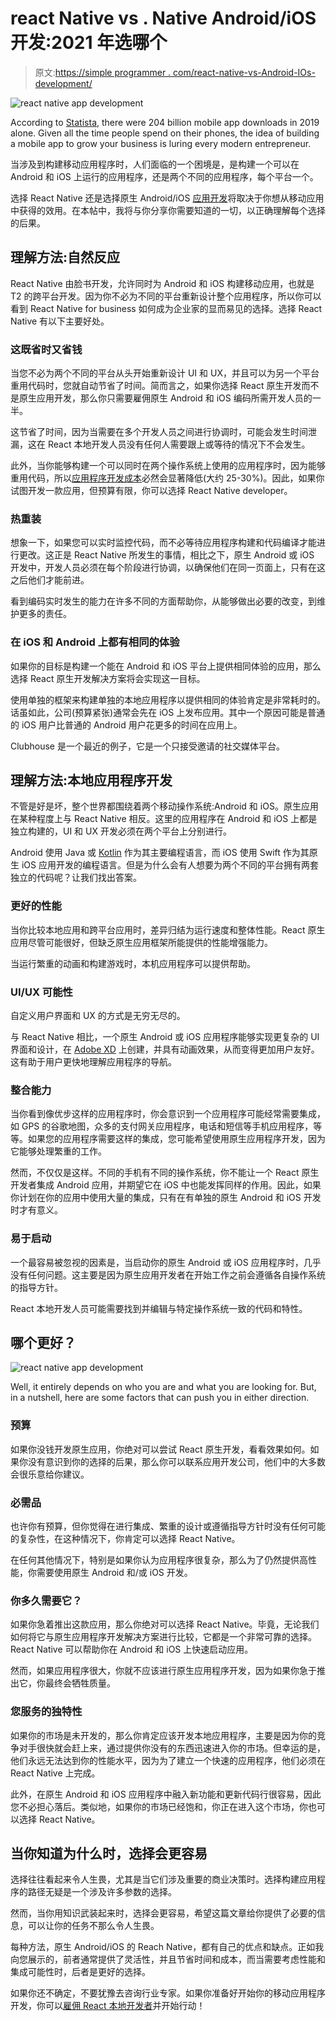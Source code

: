 # react Native vs . Native Android/iOS 开发:2021 年选哪个

> 原文:[https://simple programmer . com/react-native-vs-Android-IOs-development/](https://simpleprogrammer.com/react-native-vs-android-ios-development/)

![react native app development](img/e9198e85434264222ee6be96ca44c7bb.png)

According to [Statista](https://www.statista.com/statistics/271644/worldwide-free-and-paid-mobile-app-store-downloads/), there were 204 billion mobile app downloads in 2019 alone. Given all the time people spend on their phones, the idea of building a mobile app to grow your business is luring every modern entrepreneur.

当涉及到构建移动应用程序时，人们面临的一个困境是，是构建一个可以在 Android 和 iOS 上运行的应用程序，还是两个不同的应用程序，每个平台一个。

选择 React Native 还是选择原生 Android/iOS [应用开发](https://www.resourcifi.com/blog/app-development/?utm_source=SimpleProgrammer)将取决于你想从移动应用中获得的效用。在本帖中，我将与你分享你需要知道的一切，以正确理解每个选择的后果。

## 理解方法:自然反应

React Native 由脸书开发，允许同时为 Android 和 iOS 构建移动应用，也就是 T2 的跨平台开发。因为你不必为不同的平台重新设计整个应用程序，所以你可以看到 React Native for business 如何成为企业家的显而易见的选择。选择 React Native 有以下主要好处。

### 这既省时又省钱

当您不必为两个不同的平台从头开始重新设计 UI 和 UX，并且可以为另一个平台重用代码时，您就自动节省了时间。简而言之，如果你选择 React 原生开发而不是原生应用开发，那么你只需要雇佣原生 Android 和 iOS 编码所需开发人员的一半。

这节省了时间，因为当需要在多个开发人员之间进行协调时，可能会发生时间泄漏，这在 React 本地开发人员没有任何人需要跟上或等待的情况下不会发生。

此外，当你能够构建一个可以同时在两个操作系统上使用的应用程序时，因为能够重用代码，所以[应用程序开发成本](https://simpleprogrammer.com/app-development-pricing-2021/)必然会显著降低(大约 25-30%)。因此，如果你试图开发一款应用，但预算有限，你可以选择 React Native developer。

### 热重装

想象一下，如果您可以实时监控代码，而不必等待应用程序构建和代码编译才能进行更改。这正是 React Native 所发生的事情，相比之下，原生 Android 或 iOS 开发中，开发人员必须在每个阶段进行协调，以确保他们在同一页面上，只有在这之后他们才能前进。

看到编码实时发生的能力在许多不同的方面帮助你，从能够做出必要的改变，到维护更多的责任。

### 在 iOS 和 Android 上都有相同的体验

如果你的目标是构建一个能在 Android 和 iOS 平台上提供相同体验的应用，那么选择 React 原生开发解决方案将会实现这一目标。

使用单独的框架来构建单独的本地应用程序以提供相同的体验肯定是非常耗时的。话虽如此，公司(预算紧张)通常会先在 iOS 上发布应用。其中一个原因可能是普通的 iOS 用户比普通的 Android 用户花更多的时间在应用上。

Clubhouse 是一个最近的例子，它是一个只接受邀请的社交媒体平台。

## 理解方法:本地应用程序开发

不管是好是坏，整个世界都围绕着两个移动操作系统:Android 和 iOS。原生应用在某种程度上与 React Native 相反。这里的应用程序在 Android 和 iOS 上都是独立构建的，UI 和 UX 开发必须在两个平台上分别进行。

Android 使用 Java 或 [Kotlin](https://www.amazon.com/dp/1530075610/makithecompsi-20) 作为其主要编程语言，而 iOS 使用 Swift 作为其原生 iOS 应用开发的编程语言。但是为什么会有人想要为两个不同的平台拥有两套独立的代码呢？让我们找出答案。

### 更好的性能

当你比较本地应用和跨平台应用时，差异归结为运行速度和整体性能。React 原生应用尽管可能很好，但缺乏原生应用框架所能提供的性能增强能力。

当运行繁重的动画和构建游戏时，本机应用程序可以提供帮助。

### UI/UX 可能性

自定义用户界面和 UX 的方式是无穷无尽的。

与 React Native 相比，一个原生 Android 或 iOS 应用程序能够实现更复杂的 UI 界面和设计，在 [Adobe XD](https://gfxmaker.com/adobe-xd/) 上创建，并具有动画效果，从而变得更加用户友好。这有助于用户更快地理解应用程序的导航。

### 整合能力

当你看到像优步这样的应用程序时，你会意识到一个应用程序可能经常需要集成，如 GPS 的谷歌地图，众多的支付网关应用程序，电话和短信等手机应用程序，等等。如果您的应用程序需要这样的集成，您可能希望使用原生应用程序开发，因为它能够处理繁重的工作。

然而，不仅仅是这样。不同的手机有不同的操作系统，你不能让一个 React 原生开发者集成 Android 应用，并期望它在 iOS 中也能发挥同样的作用。因此，如果你计划在你的应用中使用大量的集成，只有在有单独的原生 Android 和 iOS 开发时才有意义。

### 易于启动

一个最容易被忽视的因素是，当启动你的原生 Android 或 iOS 应用程序时，几乎没有任何问题。这主要是因为原生应用开发者在开始工作之前会遵循各自操作系统的指导方针。

React 本地开发人员可能需要找到并编辑与特定操作系统一致的代码和特性。

## 哪个更好？

![react native app development](img/a35a94b772400d7a748907ac30fc9758.png)

Well, it entirely depends on who you are and what you are looking for. But, in a nutshell, here are some factors that can push you in either direction.

### 预算

如果你没钱开发原生应用，你绝对可以尝试 React 原生开发，看看效果如何。如果你没有意识到你的选择的后果，那么你可以联系应用开发公司，他们中的大多数会很乐意给你建议。

### 必需品

也许你有预算，但你觉得在进行集成、繁重的设计或遵循指导方针时没有任何可能的复杂性，在这种情况下，你肯定可以选择 React Native。

在任何其他情况下，特别是如果你认为应用程序很复杂，那么为了仍然提供高性能，你需要使用原生 Android 和/或 iOS 开发。

### 你多久需要它？

如果你急着推出这款应用，那么你绝对可以选择 React Native。毕竟，无论我们如何将它与原生应用程序开发解决方案进行比较，它都是一个非常可靠的选择。React Native 可以帮助你在 Android 和 iOS 上快速启动应用。

然而，如果应用程序很大，你就不应该进行原生应用程序开发，因为如果你急于推出它，你最终会牺牲质量。

### 您服务的独特性

如果你的市场是未开发的，那么你肯定应该开发本地应用程序，主要是因为你的竞争对手很快就会赶上来，通过提供你没有的东西迅速进入你的市场。但幸运的是，他们永远无法达到你的性能水平，因为为了建立一个快速的应用程序，他们必须在 React Native 上完成。

此外，在原生 Android 和 iOS 应用程序中融入新功能和更新代码行很容易，因此您不必担心落后。类似地，如果你的市场已经饱和，你正在进入这个市场，你也可以选择 React Native。

## 当你知道为什么时，选择会更容易

选择往往看起来令人生畏，尤其是当它们涉及重要的商业决策时。选择构建应用程序的路径无疑是一个涉及许多参数的选择。

然而，当你用知识武装起来时，选择会更容易，希望这篇文章给你提供了必要的信息，可以让你的任务不那么令人生畏。

每种方法，原生 Android/iOS 的 Reach Native，都有自己的优点和缺点。正如我向您展示的，前者通常提供了灵活性，并且节省时间和成本，而当需要考虑性能和集成可能性时，后者是更好的选择。

如果你还不确定，不要犹豫去咨询行业专家。如果你准备好开始你的移动应用程序开发，你可以[雇佣 React 本地开发者](https://www.resourcifi.com/hire-react-native-developer/?utm_source=SimpleProgrammer)并开始行动！